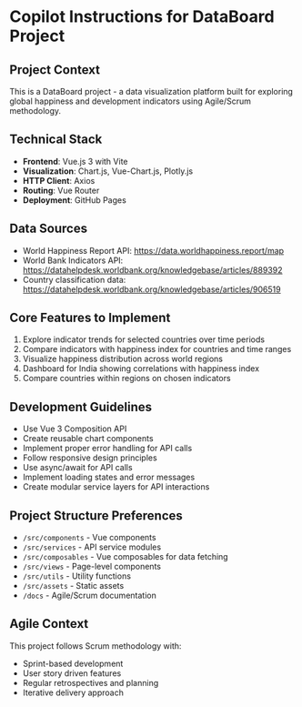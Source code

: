 # Copilot Instructions for DataBoard Project

<!-- Use this file to provide workspace-specific custom instructions to Copilot. For more details, visit https://code.visualstudio.com/docs/copilot/copilot-customization#_use-a-githubcopilotinstructionsmd-file -->

## Project Context
This is a DataBoard project - a data visualization platform built for exploring global happiness and development indicators using Agile/Scrum methodology.

## Technical Stack
- **Frontend**: Vue.js 3 with Vite
- **Visualization**: Chart.js, Vue-Chart.js, Plotly.js
- **HTTP Client**: Axios
- **Routing**: Vue Router
- **Deployment**: GitHub Pages

## Data Sources
- World Happiness Report API: https://data.worldhappiness.report/map
- World Bank Indicators API: https://datahelpdesk.worldbank.org/knowledgebase/articles/889392
- Country classification data: https://datahelpdesk.worldbank.org/knowledgebase/articles/906519

## Core Features to Implement
1. Explore indicator trends for selected countries over time periods
2. Compare indicators with happiness index for countries and time ranges
3. Visualize happiness distribution across world regions
4. Dashboard for India showing correlations with happiness index
5. Compare countries within regions on chosen indicators

## Development Guidelines
- Use Vue 3 Composition API
- Create reusable chart components
- Implement proper error handling for API calls
- Follow responsive design principles
- Use async/await for API calls
- Implement loading states and error messages
- Create modular service layers for API interactions

## Project Structure Preferences
- `/src/components` - Vue components
- `/src/services` - API service modules
- `/src/composables` - Vue composables for data fetching
- `/src/views` - Page-level components
- `/src/utils` - Utility functions
- `/src/assets` - Static assets
- `/docs` - Agile/Scrum documentation

## Agile Context
This project follows Scrum methodology with:
- Sprint-based development
- User story driven features
- Regular retrospectives and planning
- Iterative delivery approach
